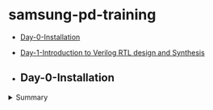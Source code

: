 # samsung-pd-training
- [Day-0-Installation](#day-0-Installation)

- [Day-1-Introduction to Verilog RTL design and Synthesis](#Day-1--Introduction-to-Verilog-RTL-design-and-Synthesis)
- ## Day-0-Installation
<details>
 <summary> Summary </summary>
 Getting started with the tools like, Prime Time, Design Compiler, yosys, iverilog, gtkview
 Below is the screenshot showing sucessful launch:

<img width="1085" alt="yosys" src="[https://github.com/jagdishthakur904/samsung-pd-training-#day0/yosys.PNG](https://github.com/jagdishthakur904/samsung-pd-training/blob/master/samsung-pd-training-%23day0/yosys.PNG)https://github.com/jagdishthakur904/samsung-pd-training/blob/master/samsung-pd-training-%23day0/yosys.PNG">
